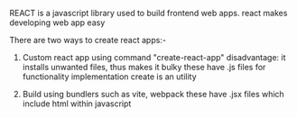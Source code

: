 REACT is a javascript library used to build frontend web apps. 
react makes developing web app easy

There are two ways to create react apps:-

1. Custom react app using command "create-react-app"
   disadvantage: it installs unwanted files, thus makes it bulky
   these have .js files for functionality implementation
   create is an utility

2. Build using bundlers such as vite, webpack 
   these have .jsx files which include html within javascript
   
